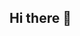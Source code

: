 ## Hi there 👋
<!-- WALLET-LINKING-BEGIN
{
  "lastUpdated": "2025-06-28T10:41:46.891Z",
  "wallets": [
    {
      "chain": "solana",
      "address": "69MjwyRFRaosn81fiLqfQRVgvhpgADxSD9WtpayijLkT"
    }
  ]
}
WALLET-LINKING-END -->
<!--
**stuggle1/stuggle1** is a ✨ _special_ ✨ repository because its `README.md` (this file) appears on your GitHub profile.

Here are some ideas to get you started:

- 🔭 I’m currently working on ...
- 🌱 I’m currently learning ...
- 👯 I’m looking to collaborate on ...
- 🤔 I’m looking for help with ...
- 💬 Ask me about ...
- 📫 How to reach me: ...
- 😄 Pronouns: ...
- ⚡ Fun fact: ...
-->
